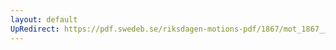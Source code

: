 ```yaml
---
layout: default
UpRedirect: https://pdf.swedeb.se/riksdagen-motions-pdf/1867/mot_1867__ak__00073/mot_1867__ak__00073_001.pdf
---
```

